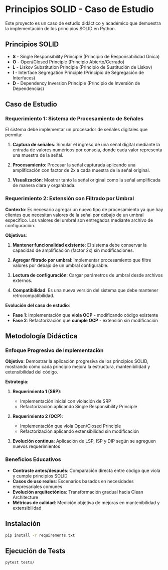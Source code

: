 # Principios SOLID - Caso de Estudio

Este proyecto es un caso de estudio didáctico y académico que demuestra la implementación de los principios SOLID en Python.

## Principios SOLID

- **S** - Single Responsibility Principle (Principio de Responsabilidad Única)
- **O** - Open/Closed Principle (Principio Abierto/Cerrado)
- **L** - Liskov Substitution Principle (Principio de Sustitución de Liskov)
- **I** - Interface Segregation Principle (Principio de Segregación de Interfaces)
- **D** - Dependency Inversion Principle (Principio de Inversión de Dependencias)

## Caso de Estudio

### Requerimiento 1: Sistema de Procesamiento de Señales

El sistema debe implementar un procesador de señales digitales que permita:

1. **Captura de señales**: Simular el ingreso de una señal digital mediante la entrada de valores numéricos por consola, donde cada valor representa una muestra de la señal.

2. **Procesamiento**: Procesar la señal capturada aplicando una amplificación con factor de 2x a cada muestra de la señal original.

3. **Visualización**: Mostrar tanto la señal original como la señal amplificada de manera clara y organizada.

### Requerimiento 2: Extensión con Filtrado por Umbral

**Contexto**: Es necesario agregar un nuevo tipo de procesamiento ya que hay clientes que necesitan valores de la señal por debajo de un umbral específico. Los valores del umbral son entregados mediante archivo de configuración.

**Objetivos**:

1. **Mantener funcionalidad existente**: El sistema debe conservar la capacidad de amplificación (factor 2x) sin modificaciones.

2. **Agregar filtrado por umbral**: Implementar procesamiento que filtre valores por debajo de un umbral configurable.

3. **Lectura de configuración**: Cargar parámetros de umbral desde archivos externos.

4. **Compatibilidad**: Es una nueva versión del sistema que debe mantener retrocompatibilidad.

**Evolución del caso de estudio**:
- **Fase 1**: Implementación que **viola OCP** - modificando código existente
- **Fase 2**: Refactorización que **cumple OCP** - extensión sin modificación


## Metodología Didáctica

### Enfoque Progresivo de Implementación

**Objetivo**: Demostrar la aplicación progresiva de los principios SOLID, mostrando cómo cada principio mejora la estructura, mantenibilidad y extensibilidad del código.

**Estrategia**:

1. **Requerimiento 1 (SRP)**:
   - Implementación inicial con violación de SRP
   - Refactorización aplicando Single Responsibility Principle

2. **Requerimiento 2 (OCP)**:
   - Implementación que viola Open/Closed Principle
   - Refactorización aplicando extensibilidad sin modificación

3. **Evolución continua**: Aplicación de LSP, ISP y DIP según se agreguen nuevos requerimientos

### Beneficios Educativos

- **Contraste antes/después**: Comparación directa entre código que viola y cumple principios SOLID
- **Casos de uso reales**: Escenarios basados en necesidades empresariales comunes
- **Evolución arquitectónica**: Transformación gradual hacia Clean Architecture
- **Métricas de calidad**: Medición objetiva de mejoras en mantenibilidad y extensibilidad

## Instalación

```bash
pip install -r requirements.txt
```

## Ejecución de Tests

```bash
pytest tests/
```